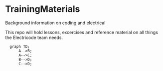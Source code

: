 # TrainingMaterials
Background information on coding and electrical

This repo will hold lessons, excercises and reference material on all things the Electricode team needs.

```mermaid
  graph TD;
      A-->B;
      A-->C;
      B-->D;
      C-->D;
```
